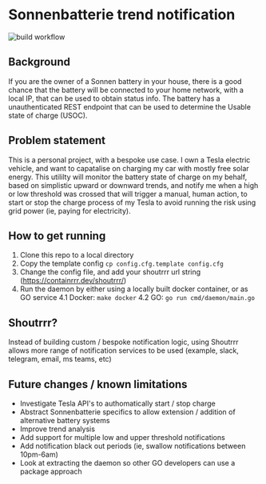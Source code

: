 # Sonnenbatterie trend notification

![build workflow](https://github.com/dabump/sonnenbatterie/actions/workflows/build.yaml/badge.svg)
## Background
If you are the owner of a Sonnen battery in your house, there is a good chance that the battery
will be connected to your home network, with a local IP, that can be used to obtain status info.
The battery has a unauthenticated REST endpoint that can be used to determine the
Usable state of charge (USOC).

## Problem statement
This is a personal project, with a bespoke use case. 
I own a Tesla electric vehicle, and want to capatalise on charging 
my car with mostly free solar energy. This utililty will monitor the battery state of charge 
on my behalf, based on simplistic upward or downward trends, and notify me when a high or low
threshold was crossed that will trigger a manual, human action, to start or stop the charge
process of my Tesla to avoid running the risk using grid power (ie, paying for electricity).

## How to get running
1. Clone this repo to a local directory
2. Copy the template config `cp config.cfg.template config.cfg`
3. Change the config file, and add your shoutrrr url string (https://containrrr.dev/shoutrrr/)
4. Run the daemon by either using a locally built docker container, or as GO service
4.1 Docker: `make docker`
4.2 GO: `go run cmd/daemon/main.go`

## Shoutrrr?
Instead of building custom / bespoke notification logic, using Shoutrrr allows more range of
notification services to be used (example, slack, telegram, email, ms teams, etc)

## Future changes / known limitations
- Investigate Tesla API's to authomatically start / stop charge
- Abstract Sonnenbatterie specifics to allow extension / addition of alternative battery systems
- Improve trend analysis
- Add support for multiple low and upper threshold notifications
- Add notification black out periods (ie, swallow notifications between 10pm-6am)
- Look at extracting the daemon so other GO developers can use a package approach